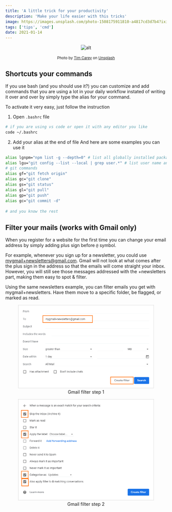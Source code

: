 ```yaml
---
title: 'A little trick for your productivity'
description: 'Make your life easier with this tricks'
image: https://images.unsplash.com/photo-1508175911810-a4817cd3d7b4?ixid=MXwxMjA3fDB8MHxwaG90by1wYWdlfHx8fGVufDB8fHw%3D&ixlib=rb-1.2.1&auto=format&fit=crop&w=1951&q=80
tags: ['tips', 'cmd']
date: 2021-01-14
---
```


<center>

![alt](https://images.unsplash.com/photo-1508175911810-a4817cd3d7b4?ixid=MXwxMjA3fDB8MHxwaG90by1wYWdlfHx8fGVufDB8fHw%3D&ixlib=rb-1.2.1&auto=format&fit=crop&w=1951&q=80)

<span><small>Photo by <a href="https://unsplash.com/@baudy?utm_source=unsplash&amp;utm_medium=referral&amp;utm_content=creditCopyText">Tim Carey</a> on <a href="https://unsplash.com/s/photos/speed?utm_source=unsplash&amp;utm_medium=referral&amp;utm_content=creditCopyText">Unsplash</a></small></span>

</center>


## Shortcuts your commands

If you use bash (and you should use it?) you can customize and add commands that you are using a lot in your daily workflow instated of writing it over and over by simply type the alias for your command.

To activate it very easy, just follow the instruction 

1. Open `.bashrc` file

```bash
# if you are using vs code or open it with any editor you like
code ~/.bashrc
```
2. Add your alias at the end of file
And here are some examples you can use it

```bash
alias lgnpm="npm list -g --depth=0" # list all globally installed package
alias lgu="git config --list --local | grep user.*" # list user name and email associative with current repo
# git commands
alias gf="git fetch origin"
alias gc="git clone"
alias gs="git status"
alias gl="git pull"
alias gp="git push"
alias gc="git commit -d"

# and you know the rest
```

## Filter your mails (works with Gmail only)

When you register for a website for the first time you can change your email address by simply adding plus sign before `@` symbol.

For example, whenever you sign up for a newsletter, you could use mygmail+newsletters@gmail.com. Gmail will not look at what comes after the plus sign in the address so that the emails will come straight your inbox. However, you will still see those messages addressed with the +newsletters part, making them easy to spot & filter.

Using the same newsletters example, you can filter emails you get with mygmail+newsletters. Have them move to a specific folder, be flagged, or marked as read.

<center>
<figure class="image">
  <img src="../../img/gmail-trick-1.png" alt="gmail filter step 1">
  <figcaption>Gmail filter step 1</figcaption>
</figure>
<figure class="image">
  <img src="../../img/gmail-trick-2.png" alt="gmail filter step 2">
  <figcaption>Gmail filter step 2</figcaption>
</figure>
</center>




